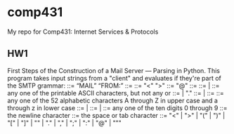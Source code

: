 # comp431
My repo for Comp431: Internet Services &amp; Protocols

## HW1
First Steps of the Construction of a Mail Server — Parsing in Python.
This program takes input strings from a "client" and evaluates if they're part of the SMTP grammar:
<mail-from-cmd> ::= “MAIL” <SP> “FROM:” <reverse-path> <CRLF>
<reverse-path> ::= <path>
 <path> ::= "<" <mailbox> ">"
 <mailbox> ::= <local-part> "@" <domain>
 <local-part> ::= <string>
 <string> ::= <char> | <char> <string>
 <char> ::= any one of the printable ASCII characters, but not any
 <special> or <SP>
 <domain> ::= <element> | <element> "." <domain>
 <element> ::= <letter> | <name>
 <name> ::= <letter> <let-dig-str>
 <letter> ::= any one of the 52 alphabetic characters A through Z
 in upper case and a through z in lower case
 <let-dig-str> ::= <let-dig> | <let-dig> <let-dig-str>
 <let-dig> ::= <letter> | <digit>
 <digit> ::= any one of the ten digits 0 through 9
 <CRLF> ::= the newline character
 <SP> ::= the space or tab character
 <special> ::= "<" | ">" | "(" | ")" | "[" | "]" | "\" | "."
 | "," | ";" | ":" | "@" | """
